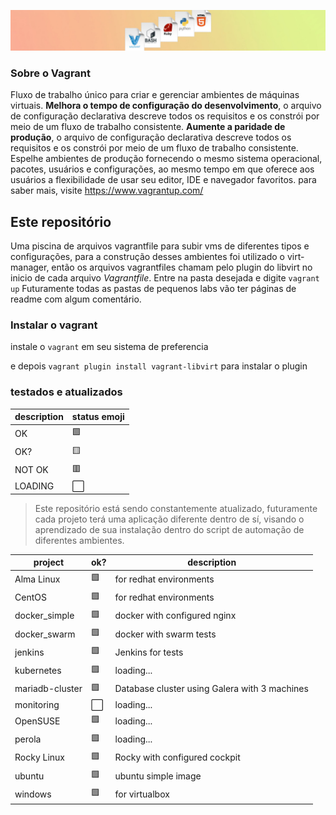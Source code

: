 ![imagem](.asciiart/capa.jpg)
### Sobre o Vagrant
Fluxo de trabalho único para criar e gerenciar ambientes de máquinas virtuais. **Melhora o tempo de configuração do desenvolvimento**, o arquivo de configuração declarativa descreve todos os requisitos e os constrói por meio de um fluxo de trabalho consistente. **Aumente a paridade de produção**, o arquivo de configuração declarativa descreve todos os requisitos e os constrói por meio de um fluxo de trabalho consistente. Espelhe ambientes de produção fornecendo o mesmo sistema operacional, pacotes, usuários e configurações, ao mesmo tempo em que oferece aos usuários a flexibilidade de usar seu editor, IDE e navegador favoritos. para saber mais, visite https://www.vagrantup.com/

## Este repositório
Uma piscina de arquivos vagrantfile para subir vms de diferentes tipos e configurações, para a construção desses ambientes foi utilizado o virt-manager, então os arquivos vagrantfiles chamam pelo plugin do libvirt no inicio de cada arquivo *Vagrantfile*. Entre na pasta desejada e digite `vagrant up`
Futuramente todas as pastas de pequenos labs vão ter páginas de readme com algum comentário.

### Instalar o vagrant
instale o `vagrant` em seu sistema de preferencia

e depois `vagrant plugin install vagrant-libvirt` para instalar o plugin

### testados e atualizados

| description | status emoji |
| --- | --- |
| OK | 🟩|
| OK? | 🟨 |
| NOT OK | 🟥 |
| LOADING | ⬜ |

> Este repositório está sendo constantemente atualizado, futuramente cada projeto terá uma aplicação diferente dentro de sí, visando o aprendizado de sua instalação dentro do script de automação de diferentes ambientes.

| project | ok? | description |
| --- | --- | --- |
| Alma Linux | 🟩 | for redhat environments |
| CentOS | 🟩 | for redhat environments |
| docker_simple | 🟩 | docker with configured nginx |
| docker_swarm | 🟩 | docker with swarm tests |
| jenkins | 🟩 | Jenkins for tests |
| kubernetes | 🟩 | loading... |
| mariadb-cluster | 🟩 | Database cluster using Galera with 3 machines |
| monitoring | ⬜ | loading... |
| OpenSUSE | 🟩 | loading... |
| perola | 🟩 | loading... |
| Rocky Linux | 🟩 | Rocky with configured cockpit |
| ubuntu | 🟩 | ubuntu simple image |
| windows | 🟩 | for virtualbox |
